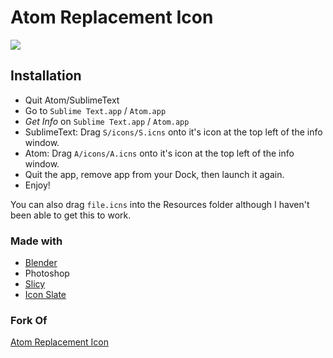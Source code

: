# Atom Replacement Icon

![](https://github.com/JSFibers/sublime-atom-replacement-icon/master/screenshot.png)

## Installation

* Quit Atom/SublimeText
* Go to `Sublime Text.app` / `Atom.app`
* *Get Info* on `Sublime Text.app` / `Atom.app`
* SublimeText: Drag `S/icons/S.icns` onto it's icon at the top left of the info window.
* Atom: Drag `A/icons/A.icns` onto it's icon at the top left of the info window.
* Quit the app, remove app from your Dock, then launch it again.
* Enjoy!

You can also drag `file.icns` into the Resources folder although I haven't been able to get this to work.


### Made with

* [Blender](http://www.blender.org)
* Photoshop
* [Slicy](http://macrabbit.com/slicy/)
* [Icon Slate](http://www.kodlian.com/apps/icon-slate)

### Fork Of
[Atom Replacement Icon](https://github.com/edwardloveall/atom-replacement-icon)